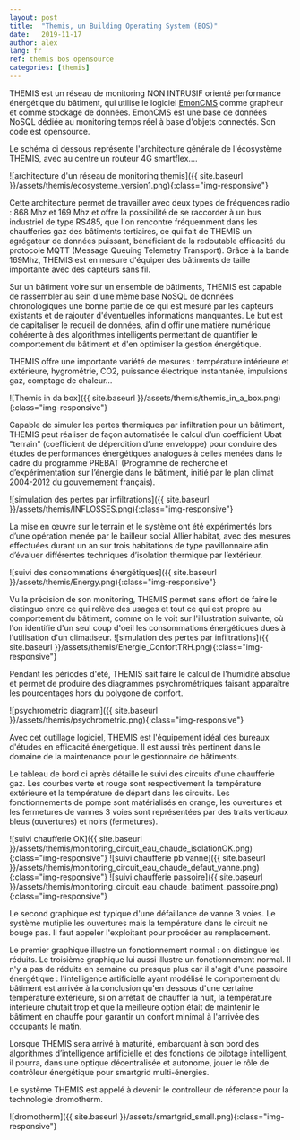 ```yaml
---
layout: post
title:  "Themis, un Building Operating System (BOS)"
date:   2019-11-17
author: alex
lang: fr
ref: themis bos opensource
categories: [themis]
---
```


THEMIS est un réseau de monitoring NON INTRUSIF orienté performance énérgétique du
bâtiment, qui utilise le logiciel [EmonCMS](http://github.com/emoncms/emoncms) comme grapheur et comme stockage de données.
EmonCMS est une base de données NoSQL dédiée au monitoring temps réel à base d'objets
connectés. Son code est opensource.

Le schéma ci dessous représente l'architecture générale de l'écosystème THEMIS, avec au centre un routeur 4G smartflex....

![architecture d'un réseau de monitoring themis]({{ site.baseurl }}/assets/themis/ecosysteme_version1.png){:class="img-responsive"}

Cette architecture permet de travailler avec deux types de fréquences radio : 868 Mhz et 169 Mhz et offre la possibilité de se raccorder à un bus industriel de type RS485, que l'on
rencontre fréquemment dans les chaufferies gaz des bâtiments tertiaires, ce qui fait de THEMIS un agrégateur de données puissant, bénéficiant de la redoutable efficacité du protocole MQTT (Message Queuing Telemetry Transport). 
Grâce à la bande 169Mhz, THEMIS est en mesure d'équiper des bâtiments de taille importante avec des capteurs sans fil.

Sur un bâtiment voire sur un ensemble de bâtiments, THEMIS est capable de rassembler au sein d'une même base NoSQL de données chronologiques 
une bonne partie de ce qui est mesuré par les capteurs existants et de rajouter d'éventuelles informations manquantes. Le but est de capitaliser le recueil de données, afin d'offir une matière numérique cohérente 
à des algorithmes intelligents permettant de quantifier le comportement du bâtiment et d'en optimiser la gestion énergétique. 

THEMIS offre une importante variété de mesures : température intérieure et extérieure, hygrométrie, CO2, puissance électrique instantanée, impulsions gaz, comptage de chaleur... 

![Themis in da box]({{ site.baseurl }}/assets/themis/themis_in_a_box.png){:class="img-responsive"}

Capable de simuler les pertes thermiques par infiltration pour un bâtiment, THEMIS peut réaliser de façon automatisée le calcul d’un coefficient Ubat "terrain" (coefficient de déperdition d’une enveloppe) pour conduire des études de performances énergétiques analogues à celles menées dans le cadre du programme PREBAT (Programme de recherche et d’expérimentation sur l’énergie dans le bâtiment, initié par le plan climat 2004-2012 du gouvernement français).

![simulation des pertes par infiltrations]({{ site.baseurl }}/assets/themis/INFLOSSES.png){:class="img-responsive"}

La mise en œuvre sur le terrain et le système ont été expérimentés lors d’une opération menée par le bailleur social Allier habitat, avec des mesures effectuées durant un an sur trois habitations de type pavillonnaire afin d’évaluer différentes techniques d’isolation thermique par l’extérieur.


![suivi des consommations énergétiques]({{ site.baseurl }}/assets/themis/Energy.png){:class="img-responsive"}

Vu la précision de son monitoring, THEMIS permet sans effort de faire le distinguo entre ce qui relève des usages et tout ce qui est propre au comportement du bâtiment, comme on le voit sur l'illustration suivante, où l'on 
identifie d'un seul coup d'oeil les consommations énergétiques dues à l'utilisation d'un climatiseur.
![simulation des pertes par infiltrations]({{ site.baseurl }}/assets/themis/Energie_ConfortTRH.png){:class="img-responsive"}

Pendant les périodes d'été, THEMIS sait faire le calcul de l'humidité absolue et permet de produire des diagrammes psychrométriques faisant apparaître les pourcentages hors du polygone de confort.

![psychrometric diagram]({{ site.baseurl }}/assets/themis/psychrometric.png){:class="img-responsive"}

Avec cet outillage logiciel, THEMIS est l'équipement idéal des bureaux d'études en efficacité énergétique. Il est aussi très pertinent dans le domaine de la maintenance pour le gestionnaire de bâtiments.

Le tableau de bord ci après détaille le suivi des circuits d'une chaufferie gaz. Les courbes verte et rouge sont respectivement la température extérieure et la température de départ dans les circuits. Les fonctionnements de pompe sont 
matérialisés en orange, les ouvertures et les fermetures de vannes 3 voies sont représentées par des traits verticaux bleus (ouvertures) et noirs (fermetures). 

![suivi chaufferie OK]({{ site.baseurl }}/assets/themis/monitoring_circuit_eau_chaude_isolationOK.png){:class="img-responsive"}
![suivi chaufferie pb vanne]({{ site.baseurl }}/assets/themis/monitoring_circuit_eau_chaude_defaut_vanne.png){:class="img-responsive"}
![suivi chaufferie passoire]({{ site.baseurl }}/assets/themis/monitoring_circuit_eau_chaude_batiment_passoire.png){:class="img-responsive"}

Le second graphique est typique d'une défaillance de vanne 3 voies. Le système mutiplie les ouvertures mais 
la température dans le circuit ne bouge pas. Il faut appeler l'exploitant pour procéder au remplacement.

Le premier graphique illustre un fonctionnement normal : on distingue les réduits. 
Le troisième graphique lui aussi illustre un fonctionnement normal. Il n'y a pas de réduits en semaine ou presque plus car il s'agit d'une passoire énergétique : l'intelligence 
artificielle ayant modélisé le comportement du bâtiment est arrivée à la conclusion qu'en dessous d'une certaine température extérieure, si on arrêtait de chauffer la nuit, la température intérieure chutait trop et que la meilleure option était de maintenir le bâtiment en chauffe pour garantir un confort minimal à l'arrivée des occupants le matin.

Lorsque THEMIS sera arrivé à maturité, embarquant à son bord des algorithmes d’intelligence artificielle et des fonctions de pilotage intelligent, 
il pourra, dans une optique décentralisée et autonome, jouer le rôle de contrôleur énergétique pour smartgrid multi-énergies. 

Le système THEMIS est appelé à devenir le controlleur de réference pour la technologie dromotherm.

![dromotherm]({{ site.baseurl }}/assets/smartgrid_small.png){:class="img-responsive"}

